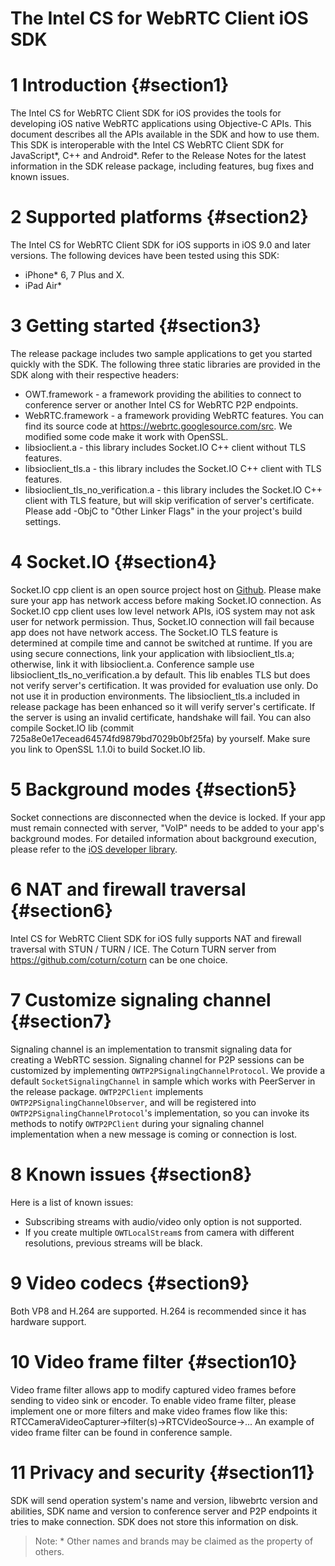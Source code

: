 The Intel CS for WebRTC Client iOS SDK
==================================
# 1 Introduction {#section1}
The Intel CS for WebRTC Client SDK for iOS provides the tools for developing iOS native WebRTC applications using Objective-C APIs. This document describes all the APIs available in the SDK and how to use them.
This SDK is interoperable with the Intel CS WebRTC Client SDK for JavaScript\*, C++ and Android\*.
Refer to the Release Notes for the latest information in the SDK release package, including features, bug fixes and known issues.
# 2 Supported platforms {#section2}
The Intel CS for WebRTC Client SDK for iOS supports in iOS 9.0 and later versions.
The following devices have been tested using this SDK:
- iPhone* 6, 7 Plus and X.
- iPad Air*
# 3 Getting started {#section3}
The release package includes two sample applications to get you started quickly with the SDK. The following three static libraries are provided in the SDK along with their respective headers:
- OWT.framework - a framework providing the abilities to connect to conference server or another Intel CS for WebRTC P2P endpoints.
- WebRTC.framework - a framework providing WebRTC features. You can find its source code at https://webrtc.googlesource.com/src. We modified some code make it work with OpenSSL.
- libsioclient.a - this library includes Socket.IO C++ client without TLS features.
- libsioclient_tls.a - this library includes the Socket.IO C++ client with TLS features.
- libsioclient_tls_no_verification.a - this library includes the Socket.IO C++ client with TLS feature, but will skip verification of server's certificate.
Please add -ObjC to "Other Linker Flags" in the your project's build settings.
# 4 Socket.IO {#section4}
Socket.IO cpp client is an open source project host on [Github](https://github.com/socketio/socket.io-client-cpp).
Please make sure your app has network access before making Socket.IO connection. As Socket.IO cpp client uses low level network APIs, iOS system may not ask user for network permission. Thus, Socket.IO connection will fail because app does not have network access.
The Socket.IO TLS feature is determined at compile time and cannot be switched at runtime. If you are using secure connections, link your application with libsioclient_tls.a; otherwise, link it with libsioclient.a. Conference sample use libsioclient_tls_no_verification.a by default. This lib enables TLS but does not verify server's certification. It was provided for evaluation use only. Do not use it in production environments.
The libsioclient_tls.a included in release package has been enhanced so it will verify server's certificate. If the server is using an invalid certificate, handshake will fail. You can also compile Socket.IO lib (commit 725a8e0e17ecead64574fd9879bd7029b0bf25fa) by yourself. Make sure you link to OpenSSL 1.1.0i to build Socket.IO lib.
# 5 Background modes {#section5}
Socket connections are disconnected when the device is locked. If your app must remain connected with server, "VoIP" needs to be added to your app's background modes. For detailed information about background execution, please refer to the [iOS developer library](https://developer.apple.com/library/ios/documentation/iPhone/Conceptual/iPhoneOSProgrammingGuide/BackgroundExecution/BackgroundExecution.html).
# 6 NAT and firewall traversal {#section6}
Intel CS for WebRTC Client SDK for iOS fully supports NAT and firewall traversal with STUN / TURN / ICE. The Coturn TURN server from https://github.com/coturn/coturn can be one choice.
# 7 Customize signaling channel {#section7}
Signaling channel is an implementation to transmit signaling data for creating a WebRTC session. Signaling channel for P2P sessions can be customized by implementing `OWTP2PSignalingChannelProtocol`. We provide a default `SocketSignalingChannel` in sample which works with PeerServer in the release package.
`OWTP2PClient` implements `OWTP2PSignalingChannelObserver`, and will be registered into `OWTP2PSignalingChannelProtocol`'s implementation, so you can invoke its methods to notify `OWTP2PClient` during your signaling channel implementation when a new message is coming or connection is lost.
# 8 Known issues {#section8}
Here is a list of known issues:
- Subscribing streams with audio/video only option is not supported.
- If you create multiple `OWTLocalStream`s from camera with different resolutions, previous streams will be black.
# 9 Video codecs {#section9}
Both VP8 and H.264 are supported. H.264 is recommended since it has hardware support.
# 10 Video frame filter {#section10}
Video frame filter allows app to modify captured video frames before sending to video sink or encoder.
To enable video frame filter, please implement one or more filters and make video frames flow like this: RTCCameraVideoCapturer->filter(s)->RTCVideoSource->... An example of video frame filter can be found in conference sample.
# 11 Privacy and security {#section11}
SDK will send operation system's name and version, libwebrtc version and abilities, SDK name and version to conference server and P2P endpoints it tries to make connection. SDK does not store this information on disk.

> Note: \* Other names and brands may be claimed as the property of others.

